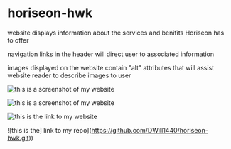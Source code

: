 # horiseon-hwk

website displays information about the services and benifits Horiseon has to offer

navigation links in the header will direct user to associated information

images displayed on the website contain "alt" attributes that will assist website reader to describe images to user

![this is a screenshot of my website](https://github.com/DWill1440/horiseon-hwk/issues/1#issue-623990946)

![this is a screenshot of my website](https://github.com/DWill1440/horiseon-hwk/issues/2#issue-623992641)

![this is the link to my website](https://github.com/DWill1440/horiseon-hwk)

![this is the] link to my repo](https://github.com/DWill1440/horiseon-hwk.git))